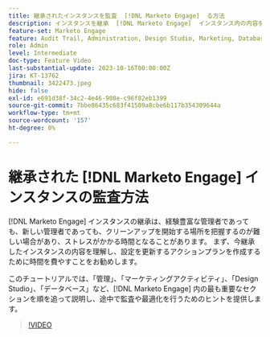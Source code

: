 ```yaml
---
title: 継承されたインスタンスを監査  [!DNL Marketo Engage]  る方法
description: インスタンスを継承  [!DNL Marketo Engage]  インスタンス内の内容を理解し、設定を更新するためのアクションプランを作成することに時間を費やすことをお勧めします。 このチュートリアルでは  [!DNL Marketo Engage] 管理、マーケティングアクティビティ、Design Studio、データベースなど、内の最も重要なセクションを取り上げ、途中で監査と最適化を行うためのヒントを提供します。
feature-set: Marketo Engage
feature: Audit Trail, Administration, Design Studio, Marketing, Database
role: Admin
level: Intermediate
doc-type: Feature Video
last-substantial-update: 2023-10-16T00:00:00Z
jira: KT-13762
thumbnail: 3422473.jpeg
hide: false
exl-id: e691d38f-34c2-4e46-908e-c96f82eb1399
source-git-commit: 7bbe86435c683f41509a8cbe6b117b354309644a
workflow-type: tm+mt
source-wordcount: '157'
ht-degree: 0%

---
```


# 継承された [!DNL Marketo Engage] インスタンスの監査方法

[!DNL Marketo Engage] インスタンスの継承は、経験豊富な管理者であっても、新しい管理者であっても、クリーンアップを開始する場所を把握するのが難しい場合があり、ストレスがかかる時間となることがあります。 まず、今継承したインスタンスの内容を理解し、設定を更新するアクションプランを作成するために時間を費やすことをお勧めします。

このチュートリアルでは、「管理」、「マーケティングアクティビティ」、「Design Studio」、「データベース」など、[!DNL Marketo Engage] 内の最も重要なセクションを順を追って説明し、途中で監査や最適化を行うためのヒントを提供します。

>[!VIDEO](https://video.tv.adobe.com/v/3422473/?learn=on)
